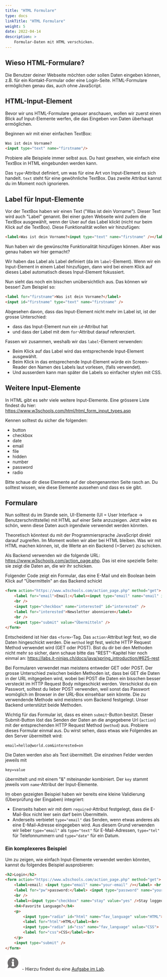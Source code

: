 ```yaml
---
title: "HTML Formulare"
type: docs
linkTitle: "HTML Formulare"
weight: 5
date: 2022-04-14
description: >
    Formular-Daten mit HTML verschicken.
---
```


## Wieso HTML-Formulare?
Die Benutzer deiner Webseite möchten oder sollen Daten eingeben können, z.B. für ein Kontakt-Formular oder eine Login-Seite. HTML-Formulare ermöglichen genau das, auch ohne JavaScript.

## HTML-Input-Element
Bevor wir uns HTML-Formulare genauer anschauen, wollen wir zuerst einen Blick auf Input-Elemente werfen, die das Eingeben von Daten überhaupt ermöglichen.

Beginnen wir mit einer einfachen TextBox:

```html
Was ist dein Vorname?
<input type="text" name="firstname"/>
```
Probiere alle Beispiele immer selbst aus. Du hast gesehen, wie einfach eine TextBox in HTML eingebunden werden kann.

Das `type`-Attribut definiert, um was für eine Art von Input-Element es sich handelt. `text` steht für eine gewöhnliche TextBox. Das zweite Attribut kannst du im Moment noch ignorieren.

## Label für Input-Elemente
Vor der TextBox haben wir einen Text ("Was ist dein Vorname"). Dieser Text wird auch "Label" genannt. Bei einer guten Webseite wird zudem die TextBox ausgewählt, wenn der User auf das Label klickt (nicht nur beim Klick auf die TextBox). Diese Funktionalität wollen wir hinzufügen:

```html
<label>Was ist dein Vorname?<input type="text" name="firstname" /></label>
```

Nun haben wir die gewünschte Funktionalität hinzufügen können. Aber was genau haben wir hier gemacht?

Wir haben das Label als Label definiert (da im `label`-Element). Wenn wir ein Input-Element in einem Label hinzufügen, dann wird bei einem Klick auf dieses Label automatisch dieses Input-Element fokussiert.

Nun sieht das noch ein bisschen unübersichtlich aus. Das können wir besser! Zum Beispiel so:

```html
<label for="firstname">Was ist dein Vorname?</label>
<input id="firstname" type="text" name="firstname" />
```

Abgesehen davon, dass das Input-Element nicht mehr im Label ist, ist der grosse Unterschied:
* dass das Input-Element nun ein `id`-Attribut hat
* und dass der Label mit dem `for`-Attribut darauf referenziert.

Fassen wir zusammen, weshalb wir das `label`-Element verwenden:
* Beim Klick auf das Label wird das entsprechende Input-Element ausgewählt.
* Beim Klick in das entsprechende Input-Element würde ein Screen-Reader den Namen des Labels laut vorlesen, (falls verwendet).
* Und ausserdem kann man später die Labels so einfacher stylen mit CSS.

## Weitere Input-Elemente
In HTML gibt es sehr viele weitere Input-Elemente. Eine grössere Liste findest du hier: https://www.w3schools.com/html/html_form_input_types.asp

Kennen solltest du sicher die folgenden:
* button
* checkbox
* date
* email
* file
* hidden
* number
* password
* radio

Bitte schaue dir diese Elemente auf der obengenannten Seite rasch an. Du solltest wissen, wie diese Elemente aussehen und dass es sie gibt.

## Formulare
Nun solltest du im Stande sein, UI-Elemente (UI = User Interface -> Benutzerschnittstelle) mit HTML auf einer Seite anzuzeigen. Jetzt wäre es schön, wenn diese Daten auch irgendwie verwendet werden könnten.

Theoretisch könntest du mit der Programmiersprache JavaScript direkt darauf zugreifen. Im Moment wollen wir aber bei HTML bleiben. Was wir mit HTML machen können, ist, die Werte an ein Backend (=Server) zu schicken.

Als Backend verwenden wir die folgende URL: https://www.w3schools.com/action_page.php. Das ist eine spezielle Seite: sie zeigt die Daten an, die wir ihr schicken.

Folgender Code zeigt ein Formular, das eine E-Mail und ein Boolean beim Klick auf "Übermitteln" an das Backend schickt

```html
<form action="https://www.w3schools.com/action_page.php" method="get">
    <label for="email">Email:</label><input type="email" name="email" id="email" required />
    <br />
    <input type="checkbox" name="interested" id="interested" />
    <label for="interested">Newsletter abonnieren</label>
    <br />
    <input type="submit" value="Übermitteln" />
</form>
```

Entscheidend ist hier das `<form>`-Tag. Das `action`-Attribut legt fest, wo die Daten hingeschickt werden. Die `method` legt fest, welche HTTP Request Method verwendet wird (GET oder POST). Bist du dir bei den Methoden nicht mehr so sicher, dann schaue bitte das "REST"-Kapitel hier noch einmal an: https://labs.it-ninjas.ch/docs/java/spring_introduction/#625-rest 

Bei Formularen verwendet man meistens entweder GET oder POST. Der grosse Unterschied zwischen beiden Methoden ist, dass bei GET die Daten in der URL mitgegeben wird, wobei bei POST die Daten ein bisschen besser versteckt im HTTP Request Body mitgeschickt werden. Verschickst du ein Passwort, solltest du lieber POST verwenden, weil sonst das Passwort womöglich im Browser in der URL-Box einsehbar sein könnte. Die zu verwendende Methode wird meistens vom Backend festgelegt. Unser Backend unterstützt beide Methoden.

Wichtig für das Formular ist, dass es einen `submit`-Button besitzt. Dieser Submit-Button löst das Senden der Daten an die angegebene Url (`action`) mit der entsprechenden HTTP Request Method (`method`) aus. Probiere dieses Formular einmal aus. Du wirst sehen, dass etwas wie Folgendes an den Server übermittelt wird:

```
email=hello@world.com&interested=on 
```

Die Daten werden also als Text übermittelt. Die einzelnen Felder werden jeweils mit 
```
key=value
```
übermittelt und mit einem "&" miteinander kombiniert. Der `key` stammt jeweils vom `name`-Attribut der Input-Elemente.

Im oben gezeigten Beispiel haben wir bereits eine kleine Validierung (Überprüfung der Eingaben) integriert:
* Einerseits haben wir mit dem `required`-Attribut festgelegt, dass die E-Mail-Box nicht leer sein darf beim Übermitteln.
* Anderseits verbietet `type="email"` das Senden, wenn etwas anderes als eine E-Mail-Adresse eingegeben wird. Aus diesem Grund verwenden wir lieber `type="email"` als `type="text"` für E-Mail-Adressen, `type="tel"` für Telefonnummern und `type="date"` für ein Datum.

### Ein komplexeres Beispiel
Um zu zeigen, wie einfach Input-Elemente verwendet werden könnten, kannst du folgendes Beispiel ausprobieren:

```html
<h2>Login</h2>
<form action="https://www.w3schools.com/action_page.php" method="get">
    <label>email: <input type="email" name="your-email" /></label> <br />
    <label for="pw">password:</label> <input type="password" name="your-password" id="pw" />
    <br />
    <label><input type="checkbox" name="stay" value="yes" />Stay logged in.</label>
    <h4>Favorite Language?</h4>
    <p>
        <input type="radio" id="html" name="fav_language" value="HTML">
        <label for="html">HTML</label><br>
        <input type="radio" id="css" name="fav_language" value="CSS">
        <label for="css">CSS</label><br>
    </p>
    <input type="submit" />
</form>

```

![asset](/images/hint.png) - Hierzu findest du eine [Aufgabe im Lab](../../../../labs/web/html_css/01_html).